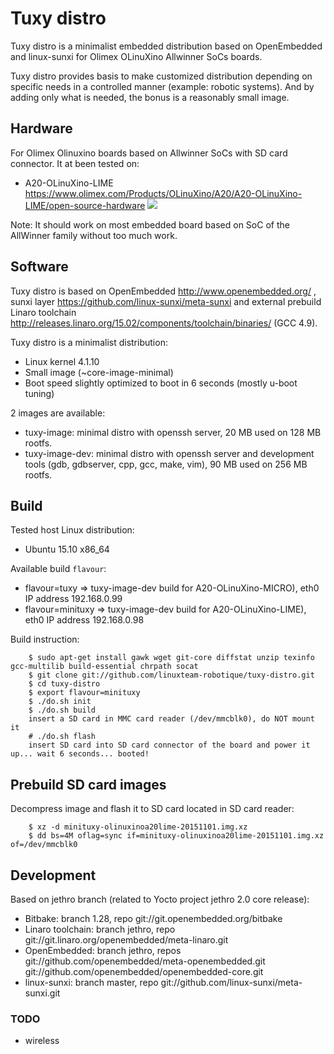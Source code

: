 
# Tuxy distro

Tuxy distro is a minimalist embedded distribution based on OpenEmbedded and linux-sunxi for Olimex OLinuXino Allwinner SoCs boards.

Tuxy distro provides basis to make customized distribution depending on specific needs in a controlled manner (example: robotic systems). And by adding only what is needed, the bonus is a reasonably small image.

## Hardware

For Olimex Olinuxino boards based on Allwinner SoCs with SD card connector. It at been tested on:
- A20-OLinuXino-LIME https://www.olimex.com/Products/OLinuXino/A20/A20-OLinuXino-LIME/open-source-hardware
![](https://www.olimex.com/Products/OLinuXino/A20/A20-OLinuXino-LIME/images/thumbs/310x230/A20-OLinuXino-LIME-1.jpg)

Note: It should work on most embedded board based on SoC of the AllWinner family without too much work.

## Software

Tuxy distro is based on OpenEmbedded http://www.openembedded.org/ , sunxi layer https://github.com/linux-sunxi/meta-sunxi and external prebuild Linaro toolchain http://releases.linaro.org/15.02/components/toolchain/binaries/ (GCC 4.9).

Tuxy distro is a minimalist distribution:
- Linux kernel 4.1.10
- Small image (~core-image-minimal)
- Boot speed slightly optimized to boot in 6 seconds (mostly u-boot tuning)

2 images are available:
- tuxy-image: minimal distro with openssh server, 20 MB used on 128 MB rootfs.
- tuxy-image-dev: minimal distro with openssh server and development tools (gdb, gdbserver, cpp, gcc, make, vim), 90 MB used on 256 MB rootfs.

## Build

Tested host Linux distribution:
  - Ubuntu 15.10 x86_64

Available build `flavour`:
- flavour=tuxy => tuxy-image-dev build for A20-OLinuXino-MICRO), eth0 IP address 192.168.0.99
- flavour=minituxy => tuxy-image-dev build for A20-OLinuXino-LIME), eth0 IP address 192.168.0.98

Build instruction:
```
    $ sudo apt-get install gawk wget git-core diffstat unzip texinfo gcc-multilib build-essential chrpath socat
    $ git clone git://github.com/linuxteam-robotique/tuxy-distro.git
    $ cd tuxy-distro
    $ export flavour=minituxy
    $ ./do.sh init
    $ ./do.sh build
    insert a SD card in MMC card reader (/dev/mmcblk0), do NOT mount it
    # ./do.sh flash
    insert SD card into SD card connector of the board and power it up... wait 6 seconds... booted!
```

## Prebuild SD card images

Decompress image and flash it to SD card located in SD card reader:
```
    $ xz -d minituxy-olinuxinoa20lime-20151101.img.xz
    $ dd bs=4M oflag=sync if=minituxy-olinuxinoa20lime-20151101.img.xz of=/dev/mmcblk0
```
## Development

Based on jethro branch (related to Yocto project jethro 2.0 core release):
  - Bitbake: branch 1.28, repo git://git.openembedded.org/bitbake
  - Linaro toolchain: branch jethro, repo git://git.linaro.org/openembedded/meta-linaro.git
  - OpenEmbedded: branch jethro, repos git://github.com/openembedded/meta-openembedded.git git://github.com/openembedded/openembedded-core.git
  - linux-sunxi: branch master, repo git://github.com/linux-sunxi/meta-sunxi.git

### TODO
- wireless

